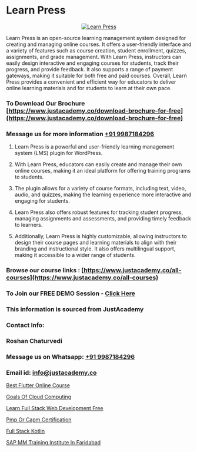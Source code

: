 # Learn Press

<p align="center">
  <a href="https://justacademy.co/course-detail/wordpress-training">
    <img src="https://justacademy.co/storage2/course_image/1677245494_course_image.webp" alt="Learn Press">
  </a>
</p>


Learn Press is an open-source learning management system designed for creating and managing online courses. It offers a user-friendly interface and a variety of features such as course creation, student enrollment, quizzes, assignments, and grade management. With Learn Press, instructors can easily design interactive and engaging courses for students, track their progress, and provide feedback. It also supports a range of payment gateways, making it suitable for both free and paid courses. Overall, Learn Press provides a convenient and efficient way for educators to deliver online learning materials and for students to learn at their own pace. 
### To Download Our Brochure [https://www.justacademy.co/download-brochure-for-free](https://www.justacademy.co/download-brochure-for-free)
### Message us for more information [+91 9987184296](https://api.whatsapp.com/send?phone=919987184296)
1) Learn Press is a powerful and user-friendly learning management system (LMS) plugin for WordPress.

2) With Learn Press, educators can easily create and manage their own online courses, making it an ideal platform for offering training programs to students.

3) The plugin allows for a variety of course formats, including text, video, audio, and quizzes, making the learning experience more interactive and engaging for students.

4) Learn Press also offers robust features for tracking student progress, managing assignments and assessments, and providing timely feedback to learners.

5) Additionally, Learn Press is highly customizable, allowing instructors to design their course pages and learning materials to align with their branding and instructional style. It also offers multilingual support, making it accessible to a wider range of students.

### Browse our course links : [https://www.justacademy.co/all-courses](https://www.justacademy.co/all-courses) 
### To Join our FREE DEMO Session - [Click Here](https://www.justacademy.co/register-for-course-demo)


### This information is sourced from JustAcademy
### Contact Info:
### Roshan Chaturvedi
### Message us on Whatsapp: [+91 9987184296](https://api.whatsapp.com/send?phone=919987184296)
### Email id: [info@justacademy.co](mailto:info@justacademy.co)
                
[Best Flutter Online Course](https://www.linkedin.com/pulse/best-flutter-online-course-justacademy-beangaluru-hj2zc/)

[Goals Of Cloud Computing](https://www.linkedin.com/pulse/goals-cloud-computing-software-training-sunnyvale-saw8c?trackingId=xGQSeW283ybHdQgsKWdkkg%3D%3D&lipi=urn%3Ali%3Apage%3Ad_flagship3_company_admin%3BM5QnzWJERjun88GkJ%2BYkdw%3D%3D)

[Learn Full Stack Web Development Free](https://medium.com/@AkashSingh2052/learn-full-stack-web-development-free-decefe2c458e)

[Pmp Or Capm Certification](https://medium.com/@mistersumit961/pmp-or-capm-certification-4e77c77887a7)

[Full Stack Kotlin](https://justacademyin.github.io/Articles/Full-Stack-Kotlin)

[SAP MM Training Institute In Faridabad](https://justacademyin.github.io/Articles/SAP-MM-Training-Institute-In-Faridabad)


